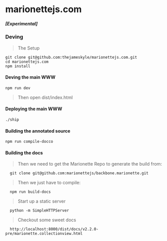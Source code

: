 marionettejs.com
================

##### [Experimental]

### Deving

> The Setup

    git clone git@github.com:thejameskyle/marionettejs.com.git
    cd marionettejs.com
    npm install

#### Deving the main WWW

    npm run dev

> Then open dist/index.html

#### Deploying the main WWW

    ./ship


#### Building the annotated source

    npm run compile-docco

#### Building the docs

  > Then we need to get the Marionette Repo to generate the build from:

      git clone git@github.com:marionettejs/backbone.marionette.git

  > Then we just have to compile:

      npm run build-docs

  > Start up a static server

      python -m SimpleHTTPServer

  > Checkout some sweet docs

      http://localhost:8000/dist/docs/v2.2.0-pre/marionette.collectionview.html